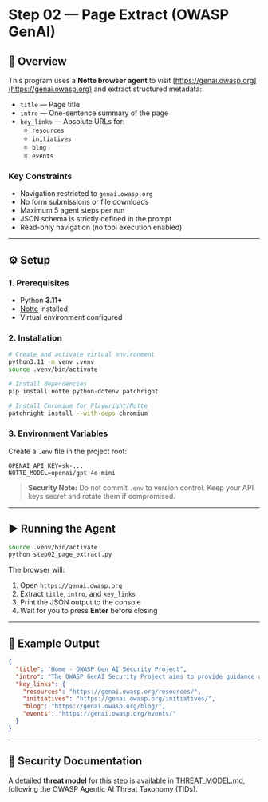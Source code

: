 # Step 02 — Page Extract (OWASP GenAI)

## 📌 Overview
This program uses a **Notte browser agent** to visit [https://genai.owasp.org](https://genai.owasp.org) and extract structured metadata:

- `title` — Page title
- `intro` — One-sentence summary of the page
- `key_links` — Absolute URLs for:
  - `resources`
  - `initiatives`
  - `blog`
  - `events`

### Key Constraints
- Navigation restricted to `genai.owasp.org`
- No form submissions or file downloads
- Maximum 5 agent steps per run
- JSON schema is strictly defined in the prompt
- Read-only navigation (no tool execution enabled)

---

## ⚙️ Setup

### 1. Prerequisites
- Python **3.11+**
- [Notte](https://github.com/nottelabs/notte) installed
- Virtual environment configured

### 2. Installation
```bash
# Create and activate virtual environment
python3.11 -m venv .venv
source .venv/bin/activate

# Install dependencies
pip install notte python-dotenv patchright

# Install Chromium for Playwright/Notte
patchright install --with-deps chromium
````

### 3. Environment Variables

Create a `.env` file in the project root:

```env
OPENAI_API_KEY=sk-...
NOTTE_MODEL=openai/gpt-4o-mini
```

> **Security Note:**
> Do not commit `.env` to version control.
> Keep your API keys secret and rotate them if compromised.

---

## ▶️ Running the Agent

```bash
source .venv/bin/activate
python step02_page_extract.py
```

The browser will:

1. Open `https://genai.owasp.org`
2. Extract `title`, `intro`, and `key_links`
3. Print the JSON output to the console
4. Wait for you to press **Enter** before closing

---

## 📄 Example Output

```json
{
  "title": "Home - OWASP Gen AI Security Project",
  "intro": "The OWASP GenAI Security Project aims to provide guidance and resources for understanding and mitigating security concerns related to Generative AI applications.",
  "key_links": {
    "resources": "https://genai.owasp.org/resources/",
    "initiatives": "https://genai.owasp.org/initiatives/",
    "blog": "https://genai.owasp.org/blog/",
    "events": "https://genai.owasp.org/events/"
  }
}
```

---

## 🔐 Security Documentation

A detailed **threat model** for this step is available in [THREAT\_MODEL.md](./step02_article_ectract-ThreatModel.md), following the OWASP Agentic AI Threat Taxonomy (TIDs).